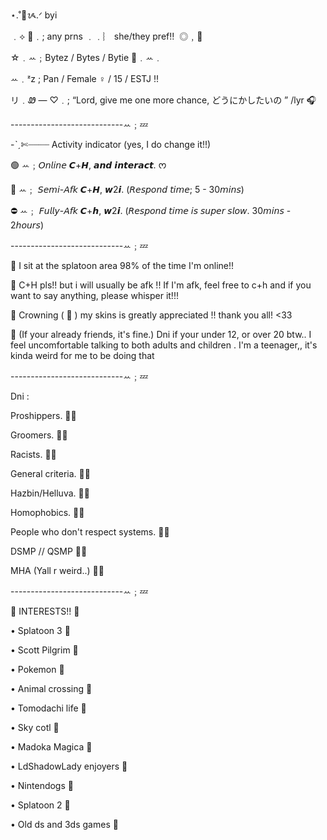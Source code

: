 ⋆.˚🦋ᝰ.ᐟ byi

﹒⟡ 📌﹒; any prns ﹒﹒︴ she/they pref!!  ◎﹐📎

☆﹒ꕀ﹔Bytez / Bytes / Bytie 🌊﹒ꕀ﹒

ꕀ﹒ᶻz ; Pan / Female ♀️ / 15 / ESTJ !!

リ﹒Ꮺ — ♡﹒; “Lord, give me one more chance,
どうにかしたいの ” /lyr 🎧

----------------------------ꕀ﹔💤

-ˋˏ✄┈┈┈┈ Activity indicator (yes, I do change it!!)

🟢 ꕀ﹔𝘖𝘯𝘭𝘪𝘯𝘦 𝘾+𝙃, 𝙖𝙣𝙙 𝙞𝙣𝙩𝙚𝙧𝙖𝙘𝙩. ᰔ


🌙 ꕀ﹔ 𝘚𝘦𝘮𝘪-𝘈𝘧𝘬 𝘾+𝙃, 𝙬2𝙞. (𝘙𝘦𝘴𝘱𝘰𝘯𝘥 𝘵𝘪𝘮𝘦; 5 - 30𝘮𝘪𝘯𝘴)


⛔️ ꕀ﹔ 𝘍𝘶𝘭𝘭𝘺-𝘈𝘧𝘬 𝘾+𝙝, 𝙬2𝙞. (𝘙𝘦𝘴𝘱𝘰𝘯𝘥 𝘵𝘪𝘮𝘦 𝘪𝘴 𝘴𝘶𝘱𝘦𝘳 𝘴𝘭𝘰𝘸. 30𝘮𝘪𝘯𝘴 - 2𝘩𝘰𝘶𝘳𝘴) 

----------------------------ꕀ﹔💤

📌 
I sit at the splatoon area 98% of the time I'm online!!

📌 
C+H pls!! but i will usually be afk !! If I'm afk, feel free to c+h and
if you want to say anything, please whisper it!!!


📌 
Crowning ( 👑 ) my skins is greatly appreciated !! thank you all! <33

📌 (If your already friends, it's fine.)
Dni if your under 12, or over 20 btw.. I feel uncomfortable talking to both 
adults and children . I'm a teenager,, it's kinda weird for me to be doing that 

----------------------------ꕀ﹔💤

Dni :

Proshippers. 🚩🚫

Groomers. 🚩🚫

Racists. 🚩🚫

General criteria. 🚩🚫

Hazbin/Helluva. 🚩🚫

Homophobics. 🚩🚫

People who don't respect systems. 🚩🚫

DSMP // QSMP 🚩🚫

MHA (Yall r weird..) 🚩🚫

----------------------------ꕀ﹔💤

🎉 INTERESTS!! 🎉

• Splatoon 3 📎

• Scott Pilgrim 📎

• Pokemon 📎

• Animal crossing 📎

• Tomodachi life 📎

• Sky cotl 📎

• Madoka Magica 📎

• LdShadowLady enjoyers 📎

• Nintendogs  📎

• Splatoon 2 📎

• Old ds and 3ds games  📎

